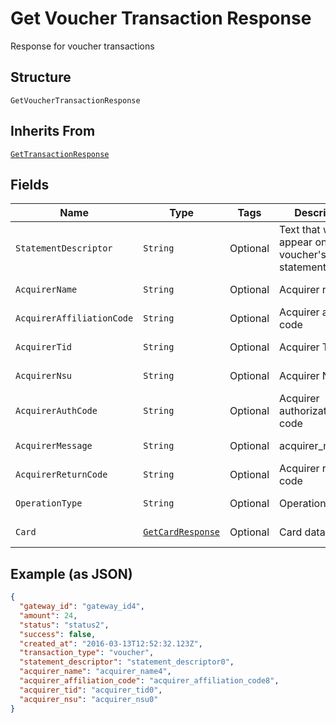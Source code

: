 
# Get Voucher Transaction Response

Response for voucher transactions

## Structure

`GetVoucherTransactionResponse`

## Inherits From

[`GetTransactionResponse`](../../doc/models/get-transaction-response.md)

## Fields

| Name | Type | Tags | Description | Getter | Setter |
|  --- | --- | --- | --- | --- | --- |
| `StatementDescriptor` | `String` | Optional | Text that will appear on the voucher's statement | String getStatementDescriptor() | setStatementDescriptor(String statementDescriptor) |
| `AcquirerName` | `String` | Optional | Acquirer name | String getAcquirerName() | setAcquirerName(String acquirerName) |
| `AcquirerAffiliationCode` | `String` | Optional | Acquirer affiliation code | String getAcquirerAffiliationCode() | setAcquirerAffiliationCode(String acquirerAffiliationCode) |
| `AcquirerTid` | `String` | Optional | Acquirer TID | String getAcquirerTid() | setAcquirerTid(String acquirerTid) |
| `AcquirerNsu` | `String` | Optional | Acquirer NSU | String getAcquirerNsu() | setAcquirerNsu(String acquirerNsu) |
| `AcquirerAuthCode` | `String` | Optional | Acquirer authorization code | String getAcquirerAuthCode() | setAcquirerAuthCode(String acquirerAuthCode) |
| `AcquirerMessage` | `String` | Optional | acquirer_message | String getAcquirerMessage() | setAcquirerMessage(String acquirerMessage) |
| `AcquirerReturnCode` | `String` | Optional | Acquirer return code | String getAcquirerReturnCode() | setAcquirerReturnCode(String acquirerReturnCode) |
| `OperationType` | `String` | Optional | Operation type | String getOperationType() | setOperationType(String operationType) |
| `Card` | [`GetCardResponse`](../../doc/models/get-card-response.md) | Optional | Card data | GetCardResponse getCard() | setCard(GetCardResponse card) |

## Example (as JSON)

```json
{
  "gateway_id": "gateway_id4",
  "amount": 24,
  "status": "status2",
  "success": false,
  "created_at": "2016-03-13T12:52:32.123Z",
  "transaction_type": "voucher",
  "statement_descriptor": "statement_descriptor0",
  "acquirer_name": "acquirer_name4",
  "acquirer_affiliation_code": "acquirer_affiliation_code8",
  "acquirer_tid": "acquirer_tid0",
  "acquirer_nsu": "acquirer_nsu0"
}
```

